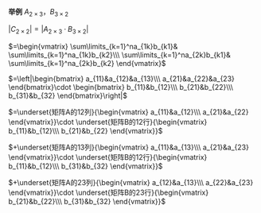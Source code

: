 **举例**
$A_{2\times3}，B_{3\times2}$

$|C_{2\times 2}|
=|A_{2\times3}\cdot B_{3\times 2}|$

$=\begin{vmatrix}
\sum\limits_{k=1}^na_{1k}b_{k1}&
\sum\limits_{k=1}^na_{1k}b_{k2}\\\ 
\sum\limits_{k=1}^na_{2k}b_{k1}&
\sum\limits_{k=1}^na_{2k}b_{k2}
\end{vmatrix}$

$=\left|\begin{bmatrix}
a_{11}&a_{12}&a_{13}\\\ 
a_{21}&a_{22}&a_{23}
\end{bmatrix}\cdot
\begin{bmatrix}
b_{11}&b_{12}\\\ 
b_{21}&b_{22}\\\ 
b_{31}&b_{32}
\end{bmatrix}\right|$

$=\underset{矩阵A的12列}{\begin{vmatrix}
a_{11}&a_{12}\\\ 
a_{21}&a_{22}
\end{vmatrix}}\cdot
\underset{矩阵B的12行}{\begin{vmatrix}
b_{11}&b_{12}\\\ 
b_{21}&b_{22}
\end{vmatrix}}$

$+\underset{矩阵A的13列}{\begin{vmatrix}
a_{11}&a_{13}\\\ 
a_{21}&a_{23}
\end{vmatrix}}\cdot
\underset{矩阵B的12行}{\begin{vmatrix}
b_{11}&b_{12}\\\ 
b_{31}&b_{32}
\end{vmatrix}}$

$+\underset{矩阵A的23列}{\begin{vmatrix}
a_{12}&a_{13}\\\ 
a_{22}&a_{23}
\end{vmatrix}}\cdot
\underset{矩阵B的23行}{\begin{vmatrix}
b_{21}&b_{22}\\\ 
b_{31}&b_{32}
\end{vmatrix}}$